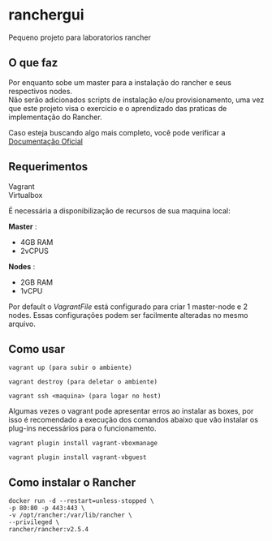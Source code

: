 # ranchergui
Pequeno projeto para laboratorios rancher


## O que faz

Por enquanto sobe um master para a instalação do rancher e seus respectivos nodes.  
Não serão adicionados scripts de instalação e/ou provisionamento, uma vez que este projeto visa o exercicio e o aprendizado das praticas de implementação do Rancher.  

Caso esteja buscando algo mais completo, você pode verificar a [Documentação Oficial](https://rancher.com/docs/rancher/v2.x/en/quick-start-guide/deployment/quickstart-vagrant/)

## Requerimentos

Vagrant  
Virtualbox  

É necessária a disponibilização de recursos de sua maquina local:  


**Master** :
  - 4GB RAM
  - 2vCPUS  


**Nodes** :
  - 2GB RAM
  - 1vCPU
  
 Por default o *VagrantFile* está configurado para criar 1 master-node e 2 nodes. Essas configurações podem ser facilmente alteradas no mesmo arquivo.



## Como usar

```
vagrant up (para subir o ambiente)

vagrant destroy (para deletar o ambiente)

vagrant ssh <maquina> (para logar no host)
```

Algumas vezes o vagrant pode apresentar erros ao instalar as boxes, por isso é recomendado a execução dos comandos abaixo que vão instalar os plug-ins necessários para o funcionamento.

```
vagrant plugin install vagrant-vboxmanage

vagrant plugin install vagrant-vbguest
```

## Como instalar o Rancher

```
docker run -d --restart=unless-stopped \
-p 80:80 -p 443:443 \
-v /opt/rancher:/var/lib/rancher \
--privileged \
rancher/rancher:v2.5.4
```

